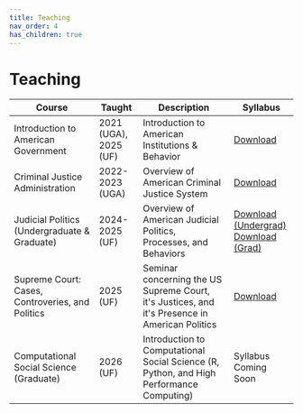 ```yaml
---
title: Teaching
nav_order: 4
has_children: true
---
```


# Teaching 

| Course         | Taught       | Description                           | Syllabus          |
|----------------|--------------|----------------------------------------|-------------------|
| Introduction to American Government   | 2021 (UGA), 2025 (UF)    | Introduction to American Institutions & Behavior| <a class="btn btn-primary" href="/assets/other_documents/syllabi/Truscott_American_Government.pdf" download>Download</a>   |
| Criminal Justice Administration | 2022-2023 (UGA) | Overview of American Criminal Justice System | <a class="btn btn-primary" href="/assets/other_documents/syllabi/Truscott_Criminal_Justice.pdf" download>Download</a>         |
| Judicial Politics (Undergraduate & Graduate) | 2024-2025 (UF) | Overview of American Judicial Politics, Processes, and Behaviors | <a class="btn btn-primary" href="/assets/other_documents/syllabi/Truscott_Judicial_Politics_Undergrad.pdf" download>Download (Undergrad) </a>   <br>  <a class="btn btn-primary" href="/assets/other_documents/syllabi/Truscott_Judicial_Politics_Grad.pdf" download>Download (Grad) </a>     |
| Supreme Court: Cases, Controveries, and Politics | 2025 (UF) | Seminar concerning the US Supreme Court, it's Justices, and it's Presence in American Politics | <a class="btn btn-primary" href="/assets/other_documents/syllabi/Truscott_SCOTUS.pdf" download>Download</a>         |
| Computational Social Science (Graduate) | 2026 (UF) | Introduction to Computational Social Science (R, Python, and High Performance Computing)|    Syllabus Coming Soon    |

